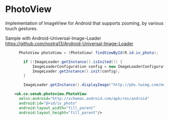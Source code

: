 PhotoView
=========

Implementation of ImageView for Android that supports zooming, by various touch gestures.

Sample with Android-Universal-Image-Loader https://github.com/nostra13/Android-Universal-Image-Loader


```Java
      PhotoView photoView = (PhotoView) findViewById(R.id.iv_photo);

        if (!ImageLoader.getInstance().isInited()) {
            ImageLoaderConfiguration config = new ImageLoaderConfiguration.Builder(getApplicationContext()).build();
            ImageLoader.getInstance().init(config);
        }

        ImageLoader.getInstance().displayImage("http://pbs.twimg.com/media/Bist9mvIYAAeAyQ.jpg", photoView);
```


```xml
    <uk.co.senab.photoview.PhotoView
      xmlns:android="http://schemas.android.com/apk/res/android"
      android:id="@+id/iv_photo"
      android:layout_width="fill_parent"
      android:layout_height="fill_parent"/>
```
